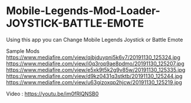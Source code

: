 # Mobile-Legends-Mod-Loader-JOYSTICK-BATTLE-EMOTE
Using this app you can Change Mobile Legends Joystick or Battle Emote

Sample Mods
https://www.mediafire.com/view/qjbjduypni5k6v7/20191130_125324.jpg
https://www.mediafire.com/view/i0q3rop9ae8pdmo/20191130_125207.jpg
https://www.mediafire.com/view/e5xk9t5k2g9v85w/20191130_125335.jpg
https://www.mediafire.com/view/d9kz0431q3stktb/20191130_125244.jpg
https://www.mediafire.com/view/u63gizoxqp2hjcw/20191130_125219.jpg

Video : https://youtu.be/im0fRlQNSB0
